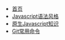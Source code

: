 + [首页](/)
+ [Javascript语法风格](/jsstyle)
+ [原生Javascript知识](/js)
+ [Git常用命令](/git)
<!-- + [后台下单系统项目说明](/order) -->
<!-- + [微信小程序](/wxmini) -->
